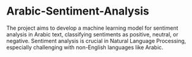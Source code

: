 # Arabic-Sentiment-Analysis
The project aims to develop a machine learning model for sentiment analysis in Arabic text, classifying sentiments as positive, neutral, or negative. Sentiment analysis is crucial in Natural Language Processing, especially challenging with non-English languages like Arabic.
